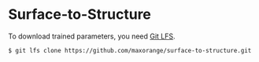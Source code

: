 # Surface-to-Structure

To download trained parameters, you need [Git LFS](https://git-lfs.github.com/).

```
$ git lfs clone https://github.com/maxorange/surface-to-structure.git
```
